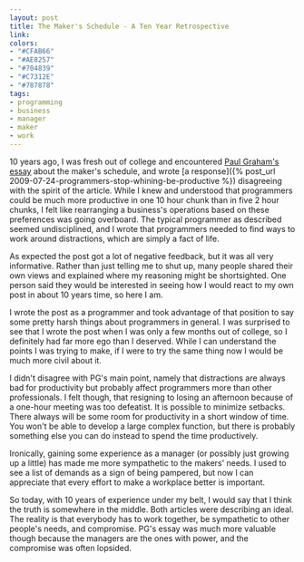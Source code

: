 ```yaml
---
layout: post
title: The Maker's Schedule - A Ten Year Retrospective
link:
colors:
- "#CFAB66"
- "#AE8257"
- "#704839"
- "#C7312E"
- "#787878"
tags:
- programming
- business
- manager
- maker
- work
---
```


10 years ago, I was fresh out of college and encountered [Paul Graham's essay](http://paulgraham.com/makersschedule.html) about the maker's schedule, and wrote [a response]({% post_url 2009-07-24-programmers-stop-whining-be-productive %}) disagreeing with the spirit of the article. While I knew and understood that programmers could be much more productive in one 10 hour chunk than in five 2 hour chunks, I felt like rearranging a business's operations based on these preferences was going overboard. The typical programmer as described seemed undisciplined, and I wrote that programmers needed to find ways to work around distractions, which are simply a fact of life.

As expected the post got a lot of negative feedback, but it was all very informative. Rather than just telling me to shut up, many people shared their own views and explained where my reasoning might be shortsighted. One person said they would be interested in seeing how I would react to my own post in about 10 years time, so here I am.

<!-- more -->

I wrote the post as a programmer and took advantage of that position to say some pretty harsh things about programmers in general. I was surprised to see that I wrote the post when I was only a few months out of college, so I definitely had far more ego than I deserved. While I can understand the points I was trying to make, if I were to try the same thing now I would be much more civil about it.

I didn't disagree with PG's main point, namely that distractions are always bad for productivity but probably affect programmers more than other professionals. I felt though, that resigning to losing an afternoon because of a one-hour meeting was too defeatist. It is possible to minimize setbacks. There always will be some room for productivity in a short window of time. You won't be able to develop a large complex function, but there is probably something else you can do instead to spend the time productively.

Ironically, gaining some experience as a manager (or possibly just growing up a little) has made me more sympathetic to the makers' needs. I used to see a list of demands as a sign of being pampered, but now I can appreciate that every effort to make a workplace better is important.

So today, with 10 years of experience under my belt, I would say that I think the truth is somewhere in the middle. Both articles were describing an ideal. The reality is that everybody has to work together, be sympathetic to other people's needs, and compromise. PG's essay was much more valuable though because the managers are the ones with power, and the compromise was often lopsided.
